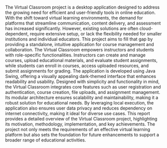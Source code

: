 The Virtual Classroom project is a desktop application designed to address the growing need for efficient and user-friendly tools in online education. With the shift toward virtual learning environments, the demand for platforms that streamline communication, content delivery, and assessment has increased significantly. 
However, existing solutions are often cloud-dependent, require extensive setup, or lack the flexibility needed for smaller institutions and individual educators. This project aims to fill that gap by providing a standalone, intuitive application for course management and collaboration. 
The Virtual Classroom empowers instructors and students with role-specific functionalities. Instructors can create and manage courses, upload educational materials, and evaluate student assignments, while students can enroll in courses, access uploaded resources, and submit assignments for grading. The application is developed using Java Swing, offering a visually appealing dark-themed interface that enhances readability and usability. 
Designed with simplicity and functionality in mind, the Virtual Classroom integrates core features such as user registration and authentication, course creation, file uploads, and assignment management. Its modular architecture ensures scalability and maintainability, making it a robust solution for educational needs. By leveraging local execution, the application also ensures user data privacy and reduces dependency on internet connectivity, making it ideal for diverse use cases. 
This report provides a detailed overview of the Virtual Classroom project, highlighting its motivation, methodology, implementation, and key achievements. The project not only meets the requirements of an effective virtual learning platform but also sets the foundation for future enhancements to support a broader range of educational activities.
